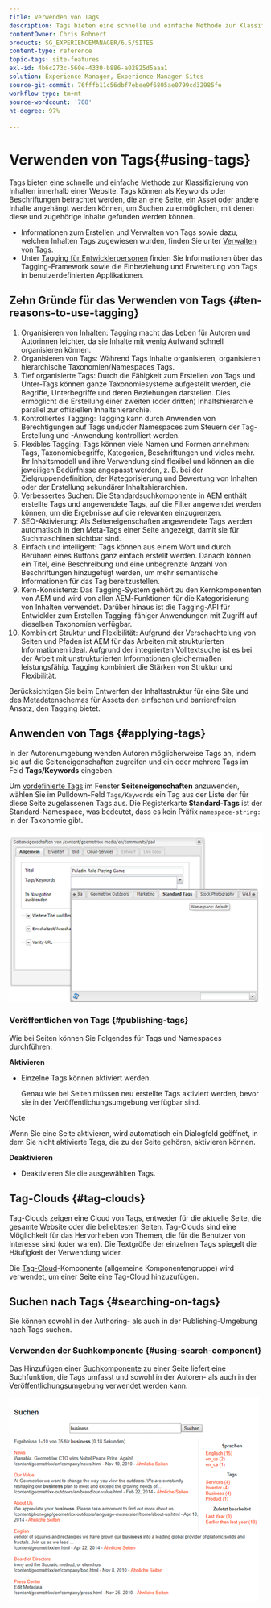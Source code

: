 ```yaml
---
title: Verwenden von Tags
description: Tags bieten eine schnelle und einfache Methode zur Klassifizierung von Inhalten innerhalb einer Website. Tags können als Schlüsselwörter oder Beschriftungen betrachtet werden, die an eine Seite, ein Asset oder andere Inhalte angehängt werden können, um Suchen zu ermöglichen, mit denen diese und zugehörige Inhalte gefunden werden können.
contentOwner: Chris Bohnert
products: SG_EXPERIENCEMANAGER/6.5/SITES
content-type: reference
topic-tags: site-features
exl-id: 4b6c273c-560e-4330-b886-a02825d5aaa1
solution: Experience Manager, Experience Manager Sites
source-git-commit: 76fffb11c56dbf7ebee9f6805ae0799cd32985fe
workflow-type: tm+mt
source-wordcount: '708'
ht-degree: 97%

---
```


# Verwenden von Tags{#using-tags}

Tags bieten eine schnelle und einfache Methode zur Klassifizierung von Inhalten innerhalb einer Website. Tags können als Keywords oder Beschriftungen betrachtet werden, die an eine Seite, ein Asset oder andere Inhalte angehängt werden können, um Suchen zu ermöglichen, mit denen diese und zugehörige Inhalte gefunden werden können.

* Informationen zum Erstellen und Verwalten von Tags sowie dazu, welchen Inhalten Tags zugewiesen wurden, finden Sie unter [Verwalten von Tags](/help/sites-administering/tags.md).
* Unter [Tagging für Entwicklerpersonen](/help/sites-developing/tags.md) finden Sie Informationen über das Tagging-Framework sowie die Einbeziehung und Erweiterung von Tags in benutzerdefinierten Applikationen.

## Zehn Gründe für das Verwenden von Tags {#ten-reasons-to-use-tagging}

1. Organisieren von Inhalten: Tagging macht das Leben für Autoren und Autorinnen leichter, da sie Inhalte mit wenig Aufwand schnell organisieren können.
1. Organisieren von Tags: Während Tags Inhalte organisieren, organisieren hierarchische Taxonomien/Namespaces Tags.
1. Tief organisierte Tags: Durch die Fähigkeit zum Erstellen von Tags und Unter-Tags können ganze Taxonomiesysteme aufgestellt werden, die Begriffe, Unterbegriffe und deren Beziehungen darstellen. Dies ermöglicht die Erstellung einer zweiten (oder dritten) Inhaltshierarchie parallel zur offiziellen Inhaltshierarchie.
1. Kontrolliertes Tagging: Tagging kann durch Anwenden von Berechtigungen auf Tags und/oder Namespaces zum Steuern der Tag-Erstellung und -Anwendung kontrolliert werden.
1. Flexibles Tagging: Tags können viele Namen und Formen annehmen: Tags, Taxonomiebegriffe, Kategorien, Beschriftungen und vieles mehr. Ihr Inhaltsmodell und ihre Verwendung sind flexibel und können an die jeweiligen Bedürfnisse angepasst werden, z. B. bei der Zielgruppendefinition, der Kategorisierung und Bewertung von Inhalten oder der Erstellung sekundärer Inhaltshierarchien.
1. Verbessertes Suchen: Die Standardsuchkomponente in AEM enthält erstellte Tags und angewendete Tags, auf die Filter angewendet werden können, um die Ergebnisse auf die relevanten einzugrenzen.
1. SEO-Aktivierung: Als Seiteneigenschaften angewendete Tags werden automatisch in den Meta-Tags einer Seite angezeigt, damit sie für Suchmaschinen sichtbar sind.
1. Einfach und intelligent: Tags können aus einem Wort und durch Berühren eines Buttons ganz einfach erstellt werden. Danach können ein Titel, eine Beschreibung und eine unbegrenzte Anzahl von Beschriftungen hinzugefügt werden, um mehr semantische Informationen für das Tag bereitzustellen.
1. Kern-Konsistenz: Das Tagging-System gehört zu den Kernkomponenten von AEM und wird von allen AEM-Funktionen für die Kategorisierung von Inhalten verwendet. Darüber hinaus ist die Tagging-API für Entwickler zum Erstellen Tagging-fähiger Anwendungen mit Zugriff auf dieselben Taxonomien verfügbar.
1. Kombiniert Struktur und Flexibilität: Aufgrund der Verschachtelung von Seiten und Pfaden ist AEM für das Arbeiten mit strukturierten Informationen ideal. Aufgrund der integrierten Volltextsuche ist es bei der Arbeit mit unstrukturierten Informationen gleichermaßen leistungsfähig. Tagging kombiniert die Stärken von Struktur und Flexibilität.

Berücksichtigen Sie beim Entwerfen der Inhaltsstruktur für eine Site und des Metadatenschemas für Assets den einfachen und barrierefreien Ansatz, den Tagging bietet.

## Anwenden von Tags {#applying-tags}

In der Autorenumgebung wenden Autoren möglicherweise Tags an, indem sie auf die Seiteneigenschaften zugreifen und ein oder mehrere Tags im Feld **Tags/Keywords** eingeben.

Um [vordefinierte Tags](/help/sites-administering/tags.md) im Fenster **Seiteneigenschaften** anzuwenden, wählen Sie im Pulldown-Feld `Tags/Keywords` ein Tag aus der Liste der für diese Seite zugelassenen Tags aus. Die Registerkarte **Standard-Tags** ist der Standard-Namespace, was bedeutet, dass es kein Präfix `namespace-string:` in der Taxonomie gibt.

![chlimage_1-2](assets/chlimage_1-2a.png)

### Veröffentlichen von Tags {#publishing-tags}

Wie bei Seiten können Sie Folgendes für Tags und Namespaces durchführen:

**Aktivieren**

* Einzelne Tags können aktiviert werden.

  Genau wie bei Seiten müssen neu erstellte Tags aktiviert werden, bevor sie in der Veröffentlichungsumgebung verfügbar sind.

>[!NOTE]
>
>Wenn Sie eine Seite aktivieren, wird automatisch ein Dialogfeld geöffnet, in dem Sie nicht aktivierte Tags, die zu der Seite gehören, aktivieren können.

**Deaktivieren**

* Deaktivieren Sie die ausgewählten Tags.

## Tag-Clouds {#tag-clouds}

Tag-Clouds zeigen eine Cloud von Tags, entweder für die aktuelle Seite, die gesamte Website oder die beliebtesten Seiten. Tag-Clouds sind eine Möglichkeit für das Hervorheben von Themen, die für die Benutzer von Interesse sind (oder waren). Die Textgröße der einzelnen Tags spiegelt die Häufigkeit der Verwendung wider.

Die [Tag-Cloud](/help/sites-classic-ui-authoring/classic-page-author-edit-mode.md#tag-cloud)-Komponente (allgemeine Komponentengruppe) wird verwendet, um einer Seite eine Tag-Cloud hinzuzufügen.

## Suchen nach Tags {#searching-on-tags}

Sie können sowohl in der Authoring- als auch in der Publishing-Umgebung nach Tags suchen.

### Verwenden der Suchkomponente {#using-search-component}

Das Hinzufügen einer [Suchkomponente](/help/sites-classic-ui-authoring/classic-page-author-edit-mode.md#search) zu einer Seite liefert eine Suchfunktion, die Tags umfasst und sowohl in der Autoren- als auch in der Veröffentlichungsumgebung verwendet werden kann.

![chlimage_1-3](assets/chlimage_1-3a.png)
